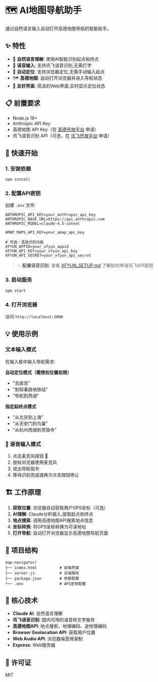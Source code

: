 # 🗺️ AI地图导航助手

通过自然语言输入自动打开高德地图导航的智能助手。

## ✨ 特性

- 🤖 **自然语言理解**: 使用AI智能识别起点和终点
- 🎤 **语音输入**: 支持讯飞语音识别,无需打字
- 📍 **自动定位**: 支持浏览器定位,无需手动输入起点
- 🗺️ **高德地图**: 自动打开浏览器并进入导航状态
- 🎨 **友好界面**: 简洁的Web界面,实时显示定位状态

## 📋 前置要求

- Node.js 18+
- Anthropic API Key
- 高德地图 API Key（在 [高德开放平台](https://console.amap.com) 申请）
- 讯飞语音识别 API（可选，在 [讯飞开放平台](https://console.xfyun.cn) 申请）

## 🚀 快速开始

### 1. 安装依赖

```bash
npm install
```

### 2. 配置API密钥

创建 `.env` 文件:

```env
ANTHROPIC_API_KEY=your_anthropic_api_key
ANTHROPIC_BASE_URL=https://api.anthropic.com
ANTHROPIC_MODEL=claude-4.5-sonnet

AMAP_MAPS_API_KEY=your_amap_api_key

# 可选：语音识别功能
XFYUN_APPID=your_xfyun_appid
XFYUN_API_KEY=your_xfyun_api_key
XFYUN_API_SECRET=your_xfyun_api_secret
```

> 💡 **配置语音识别**: 查看 [XFYUN_SETUP.md](./XFYUN_SETUP.md) 了解如何申请讯飞API密钥

### 3. 启动服务

```bash
npm start
```

### 4. 打开浏览器

访问 `http://localhost:3000`

## 💡 使用示例

### 文本输入模式
在输入框中输入导航需求:

**自动定位模式（需授权位置权限）**
- "去故宫"
- "到知春路地铁站"
- "导航到西湖"

**指定起终点模式**
- "从北京到上海"
- "从天安门到鸟巢"
- "从杭州西湖到灵隐寺"

### 🎤 语音输入模式
1. 点击麦克风按钮 🎤
2. 授权浏览器使用麦克风
3. 说出导航指令
4. 等待识别完成或再次点击按钮停止

## 🏗️ 工作原理

1. **获取位置**: 浏览器自动获取用户GPS坐标（可选）
2. **AI理解**: Claude分析输入,提取起点和终点
3. **地点搜索**: 调用高德地图API搜索地点信息
4. **坐标转换**: 将GPS坐标转换为可读地址
5. **打开导航**: 自动打开浏览器显示高德地图导航页面

## 📁 项目结构

```
map-navigator/
├── index.html          # 前端界面
├── server.js           # 后端服务
├── package.json        # 依赖配置
└── .env                # API密钥配置
```

## 🔑 核心技术

- **Claude AI**: 自然语言理解
- **讯飞语音识别**: 国内可用的语音转文字服务
- **高德地图API**: 地点搜索、地理编码、逆地理编码
- **Browser Geolocation API**: 获取用户位置
- **Web Audio API**: 浏览器端音频录制
- **Express**: Web服务器

## 📝 许可证

MIT
